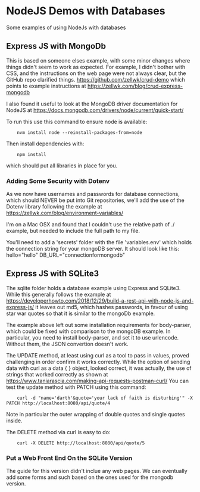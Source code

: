 # NodeJS Demos with Databases
Some examples of using NodeJs with databases

## Express JS with MongoDb
This is based on someone elses example, with some minor changes where things didn't seem to work as expected. For example, I didn't bother with CSS, and the instructions on the web page were not always clear, but the GitHub repo clarified things.
https://github.com/zellwk/crud-demo which points to example instructions at https://zellwk.com/blog/crud-express-mongodb 

I also found it useful to look at the MongoDB driver documentation for NodeJS at https://docs.mongodb.com/drivers/node/current/quick-start/ 

To run this use this command to ensure node is available:

        nvm install node --reinstall-packages-from=node

Then install dependencies with:

        npm install

which should put all libraries in place for you.

### Adding Some Security with Dotenv
As we now have usernames and passwords for database connections, which should NEVER be put into Git repositories, we'll add the use of the Dotenv library following the example at https://zellwk.com/blog/environment-variables/

I'm on a Mac OSX and found that I couldn't use the relative path of ./<folder> example, but needed to include the full path to my file. 

You'll need to add a 'secrets' folder with the file 'variables.env' which holds the connection string for your mongoDB server. It should look like this:
hello="hello"
DB_URL="connectionformongodb"

## Express JS with SQLite3
The sqlite folder holds a database example using Express and SQLite3. While this generally follows the example at https://developerhowto.com/2018/12/29/build-a-rest-api-with-node-js-and-express-js/ it leaves out md5, which hashes passwords, in favour of using star war quotes so that it is similar to the mongoDb example.

The example above left out some installation requirements for body-parser, which could be fixed with comparison to the mongoDB example. In particular, you need to install body-parser, and set it to use urlencode. Without them, the JSON convertion doesn't work.

The UPDATE method, at least using curl as a tool to pass in values, proved challenging in order confirm it works correctly. While the option of sending data with curl as a data { } object, looked correct, it was actually, the use of strings that worked correctly as shown at https://www.taniarascia.com/making-api-requests-postman-curl/ You can test the update method with PATCH using this command:

        curl -d "name='darth'&quote='your lack of faith is disturbing'" -X PATCH http://localhost:8080/api/quote/4

Note in particular the outer wrapping of double quotes and single quotes inside.

The DELETE method via curl is easy to do:

        curl -X DELETE http://localhost:8080/api/quote/5
        

### Put a Web Front End On the SQLite Version
The guide for this version didn't inclue any web pages. We can eventually add some forms and such based on the ones used for the mongodb version. 